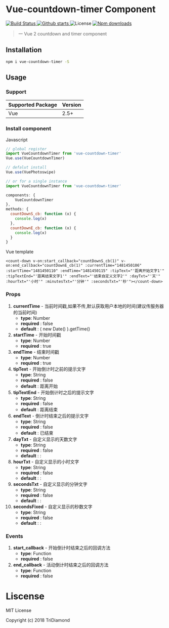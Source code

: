 # Vue-countdown-timer Component

<p>
  <a href="https://circleci.com/gh/TriDiamond/vue-photoswipe/tree/master">
    <img src="https://img.shields.io/circleci/project/github/TriDiamond/vue-photoswipe.svg" alt="Build Status">
  </a>
  <a href="https://github.com/TriDiamond/vue-photoswipe/stargazers">
    <img src="https://img.shields.io/github/stars/TriDiamond/vue-photoswipe.svg" alt="Github starts">
  </a>
  <a>
    <img src="https://img.shields.io/github/license/TriDiamond/vue-photoswipe.svg" alt="License">
  </a>
  <a href="https://www.npmjs.com/package/vue-photoswipes">
    <img src="https://img.shields.io/npm/dt/vue-photoswipes.svg" alt="Npm downloads">
  </a>
</p>

> 一 Vue 2 countdown and timer component

## Installation

``` bash
npm i vue-countdown-timer -S
```

## Usage

### Support

| Supported Package | Version |
|-------------------|---------|
| Vue               | 2.5+    |


### Install component

Javascript

``` javascript
// global register
import VueCountdownTimer from 'vue-countdown-timer'
Vue.use(VueCountdownTimer)

// defalut install
Vue.use(VuePhotoswipe)

// or for a single instance
import VueCountdownTimer from 'vue-countdown-timer'

components: {
    VueCountdownTimer
},
methods: {
  countDownS_cb: function (x) {
    console.log(x)
  },
  countDownE_cb: function (x) {
    console.log(x)
  }
}
```

Vue template

```vue
<count-down v-on:start_callback="countDownS_cb(1)" v-on:end_callback="countDownE_cb(1)" :currentTime="1481450106" :startTime="1481450110" :endTime="1481450115" :tipText="'距离开始文字1'" :tipTextEnd="'距离结束文字1'" :endText="'结束自定义文字2'" :dayTxt="'天'" :hourTxt="'小时'" :minutesTxt="'分钟'" :secondsTxt="'秒'"></count-down>
```

### Props

1. **currentTime** - 当前时间戳,如果不传,默认获取用户本地的时间(建议传服务器的当前时间) 
    - **type**: Number
    - **required** : false
    - **default** : ( new Date() ).getTime()
2. **startTime** - 开始时间戳
    - **type**: Number
    - **required** : true
3. **endTime** - 结束时间戳
    - **type**: Number
    - **required** : true
4. **tipText** - 开始倒计时之前的提示文字
    - **type**: String
    - **required** : false
    - **default** : 距离开始
5. **tipTextEnd** - 开始倒计时之后的提示文字
    - **type**: String
    - **required** : false
    - **default** : 距离结束
6. **endText** - 倒计时结束之后的提示文字
    - **type**: String
    - **required** : false
    - **default** : 已结束
7. **dayTxt** - 自定义显示的天数文字
    - **type**: String
    - **required** : false
    - **default** : :
8. **hourTxt** - 自定义显示的小时文字
    - **type**: String
    - **required** : false
    - **default** : :
9. **secondsTxt** - 自定义显示的分钟文字
    - **type**: String
    - **required** : false
    - **default** : :
10. **secondsFixed** - 自定义显示的秒数文字
    - **type**: String
    - **required** : false
    - **default** : :
    
### Events
1. **start_callback** - 开始倒计时结束之后的回调方法
    - **type**: Function
    - **required** : false
2. **end_callback** - 活动倒计时结束之后的回调方法
    - **type**: Function
    - **required** : false
    
# Liscense
MIT License

Copyright (c) 2018 TriDiamond
